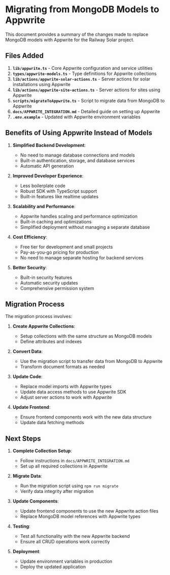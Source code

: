 # Migrating from MongoDB Models to Appwrite

This document provides a summary of the changes made to replace MongoDB models with Appwrite for the Railway Solar project.

## Files Added

1. **`lib/appwrite.ts`** - Core Appwrite configuration and service utilities
2. **`types/appwrite-models.ts`** - Type definitions for Appwrite collections
3. **`lib/actions/appwrite-solar-actions.ts`** - Server actions for solar installations using Appwrite
4. **`lib/actions/appwrite-site-actions.ts`** - Server actions for sites using Appwrite
5. **`scripts/migrateToAppwrite.ts`** - Script to migrate data from MongoDB to Appwrite
6. **`docs/APPWRITE_INTEGRATION.md`** - Detailed guide on setting up Appwrite
7. **`.env.example`** - Updated with Appwrite environment variables

## Benefits of Using Appwrite Instead of Models

1. **Simplified Backend Development**:

   - No need to manage database connections and models
   - Built-in authentication, storage, and database services
   - Automatic API generation

2. **Improved Developer Experience**:

   - Less boilerplate code
   - Robust SDK with TypeScript support
   - Built-in features like realtime updates

3. **Scalability and Performance**:

   - Appwrite handles scaling and performance optimization
   - Built-in caching and optimizations
   - Simplified deployment without managing a separate database

4. **Cost Efficiency**:

   - Free tier for development and small projects
   - Pay-as-you-go pricing for production
   - No need to manage separate hosting for backend services

5. **Better Security**:
   - Built-in security features
   - Automatic security updates
   - Comprehensive permission system

## Migration Process

The migration process involves:

1. **Create Appwrite Collections**:

   - Setup collections with the same structure as MongoDB models
   - Define attributes and indexes

2. **Convert Data**:

   - Use the migration script to transfer data from MongoDB to Appwrite
   - Transform document formats as needed

3. **Update Code**:

   - Replace model imports with Appwrite types
   - Update data access methods to use Appwrite SDK
   - Adjust server actions to work with Appwrite

4. **Update Frontend**:
   - Ensure frontend components work with the new data structure
   - Update data fetching methods

## Next Steps

1. **Complete Collection Setup**:

   - Follow instructions in `docs/APPWRITE_INTEGRATION.md`
   - Set up all required collections in Appwrite

2. **Migrate Data**:

   - Run the migration script using `npm run migrate`
   - Verify data integrity after migration

3. **Update Components**:

   - Update frontend components to use the new Appwrite action files
   - Replace MongoDB model references with Appwrite types

4. **Testing**:

   - Test all functionality with the new Appwrite backend
   - Ensure all CRUD operations work correctly

5. **Deployment**:
   - Update environment variables in production
   - Deploy the updated application
